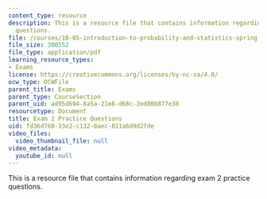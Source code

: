 ```yaml
---
content_type: resource
description: This is a resource file that contains information regarding exam 2 practice
  questions.
file: /courses/18-05-introduction-to-probability-and-statistics-spring-2014/fd36d76033e2c1328aec811a6d9d2fde_MIT18_05S14_Prac_Exam2.pdf
file_size: 300552
file_type: application/pdf
learning_resource_types:
- Exams
license: https://creativecommons.org/licenses/by-nc-sa/4.0/
ocw_type: OCWFile
parent_title: Exams
parent_type: CourseSection
parent_uid: ad95d694-8a5a-21e8-d68c-2ed80b877e38
resourcetype: Document
title: Exam 2 Practice Questions
uid: fd36d760-33e2-c132-8aec-811a6d9d2fde
video_files:
  video_thumbnail_file: null
video_metadata:
  youtube_id: null
---
```

This is a resource file that contains information regarding exam 2 practice questions.